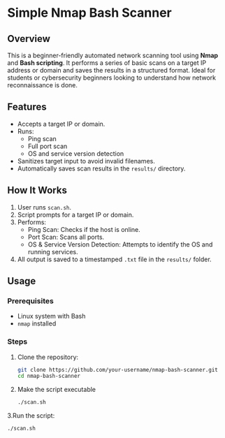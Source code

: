 # Simple Nmap Bash Scanner

## Overview
This is a beginner-friendly automated network scanning tool using **Nmap** and **Bash scripting**. It performs a series of basic scans on a target IP address or domain and saves the results in a structured format. Ideal for students or cybersecurity beginners looking to understand how network reconnaissance is done.

## Features
- Accepts a target IP or domain.
- Runs:
  - Ping scan
  - Full port scan
  - OS and service version detection
- Sanitizes target input to avoid invalid filenames.
- Automatically saves scan results in the `results/` directory.

## How It Works
1. User runs `scan.sh`.
2. Script prompts for a target IP or domain.
3. Performs:
   - Ping Scan: Checks if the host is online.
   - Port Scan: Scans all ports.
   - OS & Service Version Detection: Attempts to identify the OS and running services.
4. All output is saved to a timestamped `.txt` file in the `results/` folder.

## Usage

### Prerequisites
- Linux system with Bash
- `nmap` installed

### Steps
1. Clone the repository:
   ```bash
   git clone https://github.com/your-username/nmap-bash-scanner.git
   cd nmap-bash-scanner
2. Make the script executable
   ```bash
   ./scan.sh
3.Run the script:
```bash
./scan.sh

